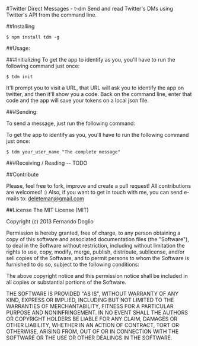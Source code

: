 #Twitter Direct Messages - t-dm
Send and read Twitter's DMs using Twitter's API from the command line.

##Installing

```
$ npm install tdm -g
```


##Usage:

###Initializing
To get the app to identify as you, you'll have to run the following command just once:
```
$ tdm init
```
It'll prompt you to visit a URL, that URL will ask you to identify the app on twitter, and then it'll show you a code. Back on the command line,  enter that code and the app will save your tokens on a local json file.

###Sending:

To send a message, just run the following command:

To get the app to identify as you, you'll have to run the following command just once:
```
$ tdm your_user_name "The complete message"
```

###Receiving / Reading
-- TODO

##Contribute

Please, feel free to fork, improve and create a pull request! All contributions are welcomed! :) Also, if you want to get in touch with me, you can send e-mails to: deleteman@gmail.com

##License
The MIT License (MIT)

Copyright (c) 2013 Fernando Doglio

Permission is hereby granted, free of charge, to any person obtaining a copy of this software and associated documentation files (the "Software"), to deal in the Software without restriction, including without limitation the rights to use, copy, modify, merge, publish, distribute, sublicense, and/or sell copies of the Software, and to permit persons to whom the Software is furnished to do so, subject to the following conditions:

The above copyright notice and this permission notice shall be included in all copies or substantial portions of the Software.

THE SOFTWARE IS PROVIDED "AS IS", WITHOUT WARRANTY OF ANY KIND, EXPRESS OR IMPLIED, INCLUDING BUT NOT LIMITED TO THE WARRANTIES OF MERCHANTABILITY, FITNESS FOR A PARTICULAR PURPOSE AND NONINFRINGEMENT. IN NO EVENT SHALL THE AUTHORS OR COPYRIGHT HOLDERS BE LIABLE FOR ANY CLAIM, DAMAGES OR OTHER LIABILITY, WHETHER IN AN ACTION OF CONTRACT, TORT OR OTHERWISE, ARISING FROM, OUT OF OR IN CONNECTION WITH THE SOFTWARE OR THE USE OR OTHER DEALINGS IN THE SOFTWARE.
